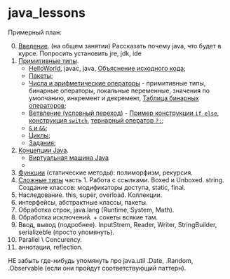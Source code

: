 java_lessons
============

Примерный план:

0. [Введение](https://github.com/vlastachu/java_lessons/Day-0-Entry). (на общем занятии) Рассказать почему java, что будет в курсе. Попросить установить jre, jdk, ide
1. [Примитивные типы](https://github.com/vlastachu/java_lessons/Day-1-basic-operators-control-flow-constructs). 
   * [HelloWorld](https://github.com/vlastachu/java_lessons/tree/master/Day-1-basic-operators-control-flow-constructs#helloworld), javac, java, [Объяснение исходного кода](https://github.com/vlastachu/java_lessons/tree/master/Day-1-basic-operators-control-flow-constructs#Объяснение-исходного-кода);
   * [Пакеты](https://github.com/vlastachu/java_lessons/tree/master/Day-1-basic-operators-control-flow-constructs#Пакеты);
   * [Числа и арифметические операторы](https://github.com/vlastachu/java_lessons/tree/master/Day-1-basic-operators-control-flow-constructs#Числа-и-арифметические-операторы) - примитивные типы, бинарные операторы, локальные переменные, значения по умолчанию, инкремент и декремент, [Таблица бинарных операторов](https://github.com/vlastachu/java_lessons/tree/master/Day-1-basic-operators-control-flow-constructs#Таблица-бинарных-операторов);
   * [Ветвление (условный переход)](https://github.com/vlastachu/java_lessons/tree/master/Day-1-basic-operators-control-flow-constructs#Управляющие-конструкции-ветвление) - [Пример конструкции `if else`](https://github.com/vlastachu/java_lessons/tree/master/Day-1-basic-operators-control-flow-constructs#Пример-ветвления-решение-квадратного-уравнения), [конструкция `switch`](https://github.com/vlastachu/java_lessons/tree/master/Day-1-basic-operators-control-flow-constructs#Конструкция-switch), [тернарный оператор `?:`](https://github.com/vlastachu/java_lessons/tree/master/Day-1-basic-operators-control-flow-constructs#тернарный-оператор);
   * [`&` и `&&`](https://github.com/vlastachu/java_lessons/tree/master/Day-1-basic-operators-control-flow-constructs#Отличие--от--в-условии);
   * [Циклы](https://github.com/vlastachu/java_lessons/tree/master/Day-1-basic-operators-control-flow-constructs#Циклы);
   * [Задания](https://github.com/vlastachu/java_lessons/tree/master/Day-1-basic-operators-control-flow-constructs#Задания);
2. [Концепции Java](https://github.com/vlastachu/java_lessons/Day-2-Conceptions).
   * [Виртуальная машина Java](https://github.com/vlastachu/java_lessons/tree/master/Day-2-Conceptions#Виртуальная-машина-java)
   * []()
3. [Функции](https://github.com/vlastachu/java_lessons/Day-3-functions) (статические методы): полиморфизм, рекурсия. 
4. [Сложные типы](https://github.com/vlastachu/java_lessons/Day-4-OOP) часть 1. Работа с ссылками. Boxed и Unboxed. string. Создание классов: модификаторы доступа, static, final.
5. Наследование. this, super, overload. Коллекции.
5. интерфейсы, абстрактные классы, пакеты.
6. Обработка строк, java.lang (Runtime, System, Math).
7. Обработка исключений. + сокеты всякие там.
8. Ввод, вывод (подробнее). InputStrem, Reader, Writer, StringBuilder, serializeble (просто упомянуть). 
9. Parallel \\ Concurency.
10. аннотации, reflection.



НЕ забыть где-нибудь упомянуть про java.util .Date, .Random, .Observable (если  они пройдут соответствующий паттерн).
